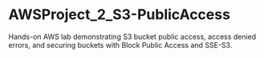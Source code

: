 # AWSProject_2_S3-PublicAccess
Hands-on AWS lab demonstrating S3 bucket public access, access denied errors, and securing buckets with Block Public Access and SSE-S3.
